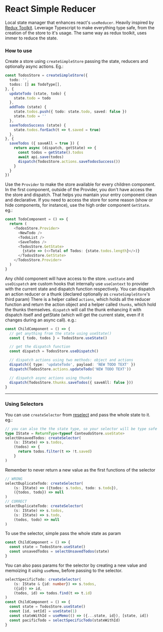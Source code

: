 # React Simple Reducer

Local state manager that enhances react's `useReducer`. Heavily inspired by [Redux Toolkit](https://redux-toolkit.js.org/).
Leverage Typescript to make everything type safe, from the creation of the store to it's usage.
The same way as redux toolkit, uses immer to reduce the state.

### How to use

Create a store using `createSimpleStore` passing the state, reducers and optionally async actions.
Eg.:

```typescript
const TodosStore = createSimpleStore({
  todo: '',
  todos: [] as TodoType[],
}, {
  updateTodo (state, todo) {
    state.todo = todo
  },
  addTodo (state) {
    state.todos.push({ todo: state.todo, saved: false })
    state.todo = ''
  },
  saveTodosSuccess (state) {
    state.todos.forEach(t => t.saved = true)
  },
}, {
  saveTodos ({ saveAll = true }) {
    return async (dispatch, getState) => {
      const todos = getState().todos
      await api.save(todos)
      dispatch(TodosStore.actions.saveTodosSuccess())
    }
  }
})
```

Use the `Provider` to make the store available for every children component.
In the first component, outside of the Provider, you don't have access the the store and dispatch. That helps you mantain your entry component clean and declarative. If you need to access the store for some reason (show or hide components, for instance), use the high order component `GetState`.
eg.:
```typescript
const TodoComponent = () => {
  return (
    <TodosStore.Provider>
      <NewTodo />
      <TodoList />
      <SaveTodos />
      <TodosStore.GetState>
        {state => (<>Total of Todos: {state.todos.length}</>)}
      </TodosStore.GetState>
    </TodosStore.Provider>
  )
}
```

Any child component will have access to the store.
`useState` and `useDispatch` are custom hooks that internally use `useContext` to provider with the current state and dispatch function respectively.
You can dispatch an action reducer or a thunk (declared optionally as `createSimpleStore`'s third param)
There is a helper called `actions`, which holds all the reducer function and return the action object and a helper called `thunks`, which hold the thunks themselves. `dispatch` will call the thunk enhancing it with dispatch itself and getState (which will get the current state, even if it changes during an async call).
e.g.:

```typescript
const ChildComponent = () => {
  // get anything from the state using useState()
  const { todo, todos } = TodosStore.useState()

  // get the dispatch function
  const dispatch = TodosStore.useDispatch()

  // dispatch actions using two methods: object and actions
  dispatch({ type: 'updateTodo', payload: 'NEW TODO TEXT' })
  dispatch(TodosStore.actions.updateTodo('NEW TODO TEXT'))

  // dispatch async actions using thunks
  dispatch(TodosStore.thunks.saveTodos({ saveAll: false }))
}

```
---
### Using Selectors
You can use `createSelector` from [reselect](https://github.com/reduxjs/reselect) and pass the whole state to it.
eg.:

```typescript
// you can also the the state type, so your selector will be type safe
type IState = ReturnType<typeof ConteudoStore.useState>
selectUnsavedTodos: createSelector(
    (s: IState) => s.todos,
    (todos) => {
      return todos.filter(t => !t.saved)
    }
)
```
Remember to never return a new value as the first functions of the selector
```typescript
// WRONG
selectDuplicateTodo: createSelector(
    (s: IState) => ({todos: s.todos, todo: s.todo}),
    ({todos, todo}) => null
)
// CORRECT
selectDuplicateTodo: createSelector(
    (s: IState) => s.todos,
    (s: IState) => s.todo,
    (todos, todo) => null
)
```
To use the selector, simple pass the whole state as param
```typescript
const ChildComponent = () => {
  const state = TodosStore.useState()
  const unsavedTodos = selectUnsavedTodos(state)
}
```
You can also pass params for the selector by creating a new value and memoizing it using `useMemo`, before passing to the selector.
```typescript
selectSpecificTodo: createSelector(
    (s: IState & {id: number}) => s.todos,
    ({id}) => id,
    (todos, id) => todos.find(t => t.id)
)
const ChildComponent = () => {
  const state = TodosStore.useState()
  const [id, setId] = useState(1)
  const stateWithId = useMemo(() => ({...state, id}), [state, id])
  const pacificTodo = selectSpecificTodo(stateWithId)
}
```
